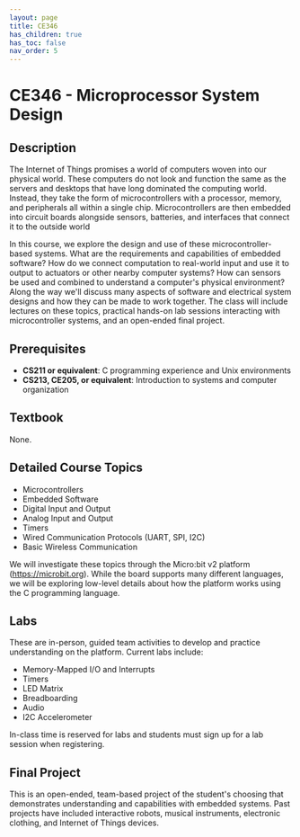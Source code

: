```yaml
---
layout: page
title: CE346
has_children: true
has_toc: false
nav_order: 5
---
```


# CE346 - Microprocessor System Design


## Description

The Internet of Things promises a world of computers woven into our physical
world. These computers do not look and function the same as the servers and
desktops that have long dominated the computing world. Instead, they take the
form of microcontrollers with a processor, memory, and peripherals all within a
single chip. Microcontrollers are then embedded into circuit boards alongside
sensors, batteries, and interfaces that connect it to the outside world

In this course, we explore the design and use of these microcontroller-based
systems. What are the requirements and capabilities of embedded software? How
do we connect computation to real-world input and use it to output to actuators
or other nearby computer systems? How can sensors be used and combined to
understand a computer's physical environment? Along the way we'll discuss many
aspects of software and electrical system designs and how they can be made to
work together. The class will include lectures on these topics, practical
hands-on lab sessions interacting with microcontroller systems, and an
open-ended final project.


## Prerequisites

 * **CS211 or equivalent**: C programming experience and Unix environments
 * **CS213, CE205, or equivalent**: Introduction to systems and computer organization


## Textbook

None.


## Detailed Course Topics

 * Microcontrollers
 * Embedded Software
 * Digital Input and Output
 * Analog Input and Output
 * Timers
 * Wired Communication Protocols (UART, SPI, I2C)
 * Basic Wireless Communication

We will investigate these topics through the Micro:bit v2 platform
(<https://microbit.org>). While the board supports many different languages, we
will be exploring low-level details about how the platform works using the C
programming language.


## Labs

These are in-person, guided team activities to develop and practice
understanding on the platform. Current labs include:

 * Memory-Mapped I/O and Interrupts
 * Timers
 * LED Matrix
 * Breadboarding
 * Audio
 * I2C Accelerometer

In-class time is reserved for labs and students must sign up for a lab session
when registering.


## Final Project

This is an open-ended, team-based project of the student's choosing that
demonstrates understanding and capabilities with embedded systems. Past
projects have included interactive robots, musical instruments, electronic
clothing, and Internet of Things devices.

